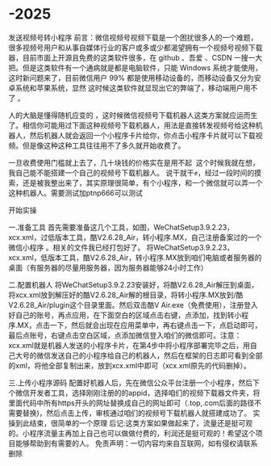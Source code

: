 # -2025
发送视频号转小程序
前言：微信视频号视频下载是一个困扰很多人的一个难题，很多视频号用户和从事自媒体行业的客户或多或少都渴望拥有一个视频号视频下载器，目前市面上开源且免费的这类软件很多，在 github 、吾爱 、CSDN 一搜一大把。但是这类软件有一个通病就是都是电脑软件，只能 Windows 系统才能使用，这时新问题来了，目前微信用户 99% 都是使用移动设备的，而移动设备又分为安卓系统和苹果系统，显然 这时候这类软件就显现出它的弊端了，移动端用户用不了 。

人的大脑是懂得随机应变的 ，这时候微信视频号下载机器人这类方案就应运而生了。相信你可能用过下面这种视频号下载机器人，用法是直接转发视频号给这种机器人，然后机器人就会返回一个小程序卡片给你，你点击小程序卡片就可以下载视频。但是像这种这种工具往往用不了多久就开始收费了。

一旦收费使用门槛就上去了，几十块钱的价格实在是用不起 ‍ 这个时候我就在想，我自己能不能搭建一个自己的视频号下载机器人。
说干就干✊，经过一段时间的摸索，还是被我整出来了，其实原理很简单，有个小程序，和一个微信就可以弄一个这种机器人。需要测试加ptnp666可以测试

开始实操



一.准备工具
首先需要准备这几个工具，如图，WeChatSetup3.9.2.23，xcx.xml，过低版本工具，酷V2.6.28_Air，转小程序.MX，自己注册备案过的一个微信小程序 。相关的文件我已经打包好了。
将WeChatSetup3.9.2.23，xcx.xml，低版本工具，酷V2.6.28_Air，转小程序.MX放到咱们电脑或者服务器的桌面（有服务器的尽量用服务器，因为服务器能够24小时工作）



二.配置机器人
将WeChatSetup3.9.2.23安装好，将酷V2.6.28_Air解压到桌面，将xcx.xml放到解压好的酷V2.6.28_Air解的根目录，将转小程序.MX放到/酷V2.6.28_Air/plugin这个目录里面。然后双击酷V Air.exe（免费使用），注册登入好自己的账号，再点应用，在下面空白的区域点击右键，点添加，找到转小程序.MX，点击一下，然后就会出现在应用菜单中，再右键点击一下，点启动即可，最后点账号，右键点击空白区域，点添加微信登入咱们的微信即可。注意：xcx.xml就是机器人发送的小程序卡片，在第4步中将小程序部署完毕之后，用自己大号的微信发送自己的小程序给自己的机器人，然后在框架的日志即可看到全部的xml，将他全部复制出来，放到xcx.xml中即可（xcx.xml原先的代码删掉）。



三.上传小程序源码
配置好机器人后，先在微信公众平台注册一个小程序，然后下个微信开发者工具，选择刚刚注册的的appid，选择咱们的视频下载器文件夹，将里面代码中所有https开头的网址替换成自己的网址即可（.top,.com后面的路径不需要替换)，然后点击上传，审核通过咱们的视频号下载机器人就搭建成功了。
实操到此结束，很简单的一个原理
后记:这类方案如果做起来了，流量还是挺可观的。小程序流量主再加上自己也可以做做付费的，利润还是挺可观的！希望这个项目能够帮助到有需要的人。
免责声明：一切内容均来自互联网，如有侵权请联系删除












